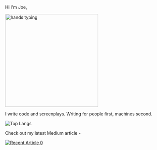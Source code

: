 Hi I'm Joe, 

<img src="https://media.giphy.com/media/v1.Y2lkPTc5MGI3NjExc3lvNTZqaTBscW41Z2RsemtzcmVqbWtjOGk2aTJsYTFqMjg0bmlxayZlcD12MV9pbnRlcm5hbF9naWZfYnlfaWQmY3Q9Zw/26AHONQ79FdWZhAI0/giphy.gif" alt="hands typing" width="300"/>

I write code and screenplays. Writing for people first, machines second.

![Top Langs](https://github-readme-stats.vercel.app/api/top-langs/?username=Strasseneck&hide_progress=true)

Check out my latest Medium article -

<a target="_blank" href="https://github-readme-medium-recent-article.vercel.app/medium/@joecopplestone/0"><img src="https://github-readme-medium-recent-article.vercel.app/medium/@joecopplestone/0" alt="Recent Article 0"> 
